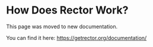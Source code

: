 # How Does Rector Work?


This page was moved to new documentation.

You can find it here: https://getrector.org/documentation/
